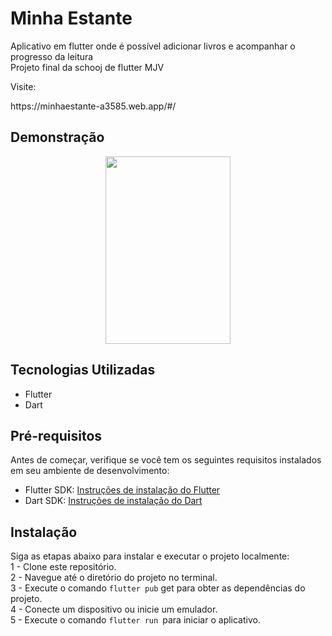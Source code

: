 # Minha Estante

Aplicativo em flutter onde é possível adicionar livros e acompanhar o progresso da leitura <br>
Projeto final da schooj de flutter MJV
<p class="bold"> Visite:</p>
https://minhaestante-a3585.web.app/#/

## Demonstração
 <div align="center">  
    <img src="https://github.com/Rosines-Almeida/minha_estante/assets/39601714/4c56f57c-0b1f-4a95-b784-9f6c2c689b69" width="200" height ="300" />
 </div> 

## Tecnologias Utilizadas

- Flutter
- Dart

## Pré-requisitos

Antes de começar, verifique se você tem os seguintes requisitos instalados em seu ambiente de desenvolvimento:

- Flutter SDK: [Instruções de instalação do Flutter](https://flutter.dev/docs/get-started/install)
- Dart SDK: [Instruções de instalação do Dart](https://dart.dev/get-dart)

## Instalação

Siga as etapas abaixo para instalar e executar o projeto localmente:<br>
1 - Clone este repositório. <br>
2 - Navegue até o diretório do projeto no terminal.<br>
3 - Execute o comando ``flutter pub`` get para obter as dependências do projeto.<br>
4 - Conecte um dispositivo ou inicie um emulador.<br>
5 - Execute o comando ``flutter run ``para iniciar o aplicativo.<br>

 

